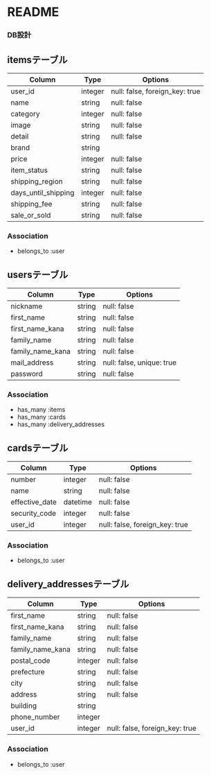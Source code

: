 # README


### DB設計

## itemsテーブル

|Column|Type|Options|
|------|----|-------|
|user_id|integer|null: false, foreign_key: true|
|name|string|null: false|
|category|integer|null: false|
|image|string|null: false|
|detail|string|null: false|
|brand|string||
|price|integer|null: false|
|item_status|string|null: false|
|shipping_region|string|null: false|
|days_until_shipping|integer|null: false|
|shipping_fee|string|null: false|
|sale_or_sold|string|null: false|


### Association
- belongs_to :user


## usersテーブル

|Column|Type|Options|
|------|----|-------|
|nickname|string|null: false|
|first_name|string|null: false|
|first_name_kana|string|null: false|
|family_name|string|null: false|
|family_name_kana|string|null: false|
|mail_address|string|null: false, unique: true|
|password|string|null: false|

### Association
- has_many :items
- has_many :cards
- has_many :delivery_addresses

## cardsテーブル

|Column|Type|Options|
|------|----|-------|
|number|integer|null: false|
|name|string|null: false|
|effective_date|datetime|null: false|
|security_code|integer|null: false|
|user_id|integer|null: false, foreign_key: true|

### Association
- belongs_to :user

## delivery_addressesテーブル

|Column|Type|Options|
|------|----|-------|
|first_name|string|null: false|
|first_name_kana|string|null: false|
|family_name|string|null: false|
|family_name_kana|string|null: false|
|postal_code|integer|null: false|
|prefecture|string|null: false|
|city|string|null: false|
|address|string|null: false|
|building|string| |
|phone_number|integer||
|user_id|integer|null: false, foreign_key: true|


### Association
- belongs_to :user